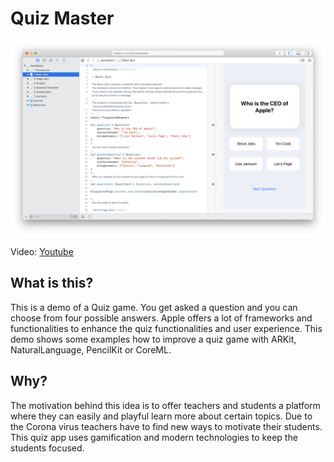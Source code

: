 # Quiz Master

![Screenshot](media/screenshot.png)

Video: [Youtube](https://www.youtube.com/watch?v=Yvs1eFle1sc)

## What is this?

This is a demo of a Quiz game. You get asked a question and you can choose from four possible answers.
Apple offers a lot of frameworks and functionalities to enhance the quiz functionalities and user experience. This demo shows some examples how to improve a quiz game with ARKit, NaturalLanguage, PencilKit or CoreML.

## Why?

The motivation behind this idea is to offer teachers and students a platform where they can easily and playful learn more about certain topics.
Due to the Corona virus teachers have to find new ways to motivate their students. This quiz app uses gamification and modern technologies to keep the students focused.